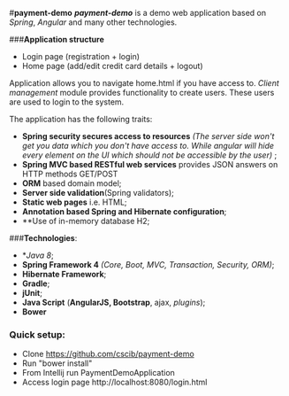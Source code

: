 #**payment-demo**
***payment-demo*** is a demo web application based on *Spring*, *Angular* and many other technologies.

###**Application structure**

 - Login page (registration + login)
 - Home page (add/edit credit card details + logout)

Application allows you to navigate home.html if you have access to.  *Client management* module provides functionality to create  users. These users are used to login to the system.

The application has the following traits:

 - **Spring security secures access to resources** *(The server side won't get you data which you don't have access to. While angular will hide every element on the UI which should not be accessible by the user)* ;
 - **Spring MVC based RESTful web services** provides JSON answers on HTTP methods GET/POST
 - **ORM** based domain model;
 - **Server side validation**(Spring validators);
 - **Static web pages** i.e. HTML;
 - **Annotation based Spring and Hibernate configuration**;
 - **Use of in-memory database H2;

###**Technologies**:

 - **Java 8*;
 - **Spring Framework 4** *(Core, Boot, MVC, Transaction, Security, ORM)*;
 - **Hibernate Framework**;
 - **Gradle**;
 - **jUnit**;
 - **Java Script** (**AngularJS, Bootstrap**, ajax, *plugins*);
 - **Bower**

### Quick setup:

 - Clone https://github.com/cscib/payment-demo
 - Run "bower install"
 - From Intellij run  PaymentDemoApplication
 - Access login page http://localhost:8080/login.html


